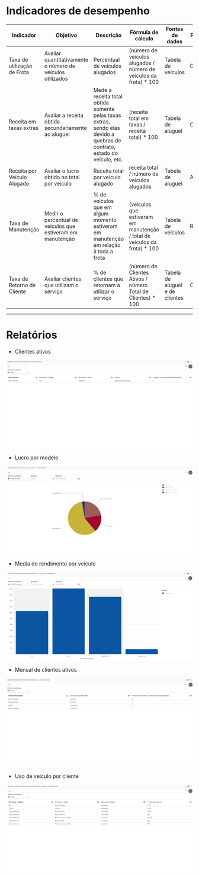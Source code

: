 # Indicadores de desempenho


| Indicador                       | Objetivo                                       | Descrição                                                                                         | Fórmula de cálculo                        | Fontes de dados  | Perspectiva     |
|---------------------------------|------------------------------------------------|---------------------------------------------------------------------------------------------------|-------------------------------------------|------------------|-----------------|
| Taxa de utilização de Frota      | Avaliar quantitativamente o número de veículos utilizados | Percentual de veículos alugados | (número de veículos alugados / número de veículos da frota) * 100 | Tabela de veículos | Crescimento     |
| Receita em taxas extras          | Avaliar a receita obtida secundariamente ao aluguel | Mede a receita total obtida somente pelas taxas extras, sendo elas devido a quebras de contrato, estado do veículo, etc. | (receita total em taxas / receita total) * 100 | Tabela de aluguel | Crescimento     |
| Receita por Veículo Alugado      | Avaliar o lucro obtido no total por veículo     | Receita total por veículo alugado | receita total / número de veículos alugados                     | Tabela de aluguel | Aprendizado     |
| Taxa de Manutenção               | Medir o percentual de veículos que estiveram em manutenção | % de veículos que em algum momento estiveram em manutenção em relação à toda a frota       | (veículos que estiveram em manutenção / total de veículos da frota) * 100 | Tabela de veículos | Redução         |
| Taxa de Retorno de Cliente       | Avaliar clientes que utilizam o serviço        | % de clientes que retornam a utilizar o serviço                                                    | (número de Clientes Ativos / número Total de Clientes) * 100 | Tabela de aluguel e de clientes | Crescimento     |


-----------------------------------------------------------------------------

# Relatórios

- Clientes ativos

<p align="center">
  <img src="analytics\Analytics - Relatorio clientes ativos.jpg" alt="AutoFlowlogo">
</p>

- Lucro por modelo

<p align="center">
  <img src="analytics\Analytics - Relatorio de lucro por modelo.jpg" alt="AutoFlowlogo">
</p>

- Media de rendimento por veiculo

<p align="center">
  <img src="analytics\Analytics - Relatorio media de rendimento por veiculo.jpg" alt="AutoFlowlogo">
</p>

- Mensal de clientes ativos

<p align="center">
  <img src="analytics\Analytics - Relatorio mensal de Clientes Ativos.jpg" alt="AutoFlowlogo">
</p>

- Uso de veiculo por cliente

<p align="center">
  <img src="analytics\Analytics - Relatorio mensal de uso de veiculo por cliente.jpg" alt="AutoFlowlogo">
</p>